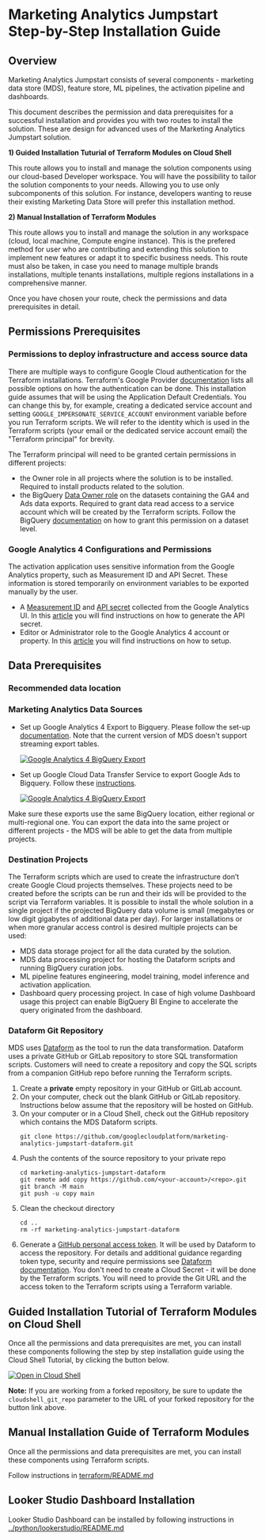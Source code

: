 # Marketing Analytics Jumpstart Step-by-Step Installation Guide

## Overview

Marketing Analytics Jumpstart consists of several components - marketing data store (MDS), feature store, ML pipelines,
the activation pipeline and dashboards. 

This document describes the permission and data prerequisites for a successful installation and provides you with two routes to install the solution. These are design for advanced uses of the Marketing Analytics Jumpstart solution.

**1) Guided Installation Tuturial of Terraform Modules on Cloud Shell**
   
   This route allows you to install and manage the solution components using our cloud-based Developer workspace. You will have the possibility to tailor the solution components to your needs. Allowing you to use only subcomponents of this solution. For instance, developers wanting to reuse their existing Marketing Data Store will prefer this installation method.
    
**2) Manual Installation of Terraform Modules**
   
   This route allows you to install and manage the solution in any workspace (cloud, local machine, Compute engine instance). This is the prefered method for user who are contributing and extending this solution to implement new features or adapt it to specific business needs. This route must also be taken, in case you need to manage multiple brands installations, multiple tenants installations, multiple regions installations in a comprehensive manner.

Once you have chosen your route, check the permissions and data prerequisites in detail.

## Permissions Prerequisites

### Permissions to deploy infrastructure and access source data

There are multiple ways to configure Google Cloud authentication for the Terraform installations. Terraform's Google
Provider [documentation](https://registry.terraform.io/providers/hashicorp/google/latest/docs/guides/provider_reference)
lists all possible options on how the authentication can be done. This installation guide assumes that will be using the
Application Default Credentials. You can change this by, for example, creating a dedicated service account and
setting `GOOGLE_IMPERSONATE_SERVICE_ACCOUNT` environment variable before you run Terraform scripts. We will refer to the
identity which is used in the Terraform scripts (your email or the dedicated service account email) the "Terraform
principal" for brevity.

The Terraform principal will need to be granted certain permissions in different projects:

* the Owner role in all projects where the solution is to be installed. Required to install products related to the
  solution.
* the BigQuery [Data Owner role](https://cloud.google.com/bigquery/docs/control-access-to-resources-iam#required_roles)
  on the datasets containing the GA4 and Ads data exports. Required to grant data read access to
  a service account which will be created by the Terraform scripts. Follow the
  BigQuery [documentation](https://cloud.google.com/bigquery/docs/control-access-to-resources-iam#grant_access_to_a_dataset)
  on how to grant this permission on a dataset level.

### Google Analytics 4 Configurations and Permissions

The activation application uses sensitive information from the Google Analytics property, such as Measurement ID and API Secret. These information is stored temporarily on environment variables to be exported manually by the user. 

* A [Measurement ID](https://support.google.com/analytics/answer/12270356?hl=en) and [API secret](https://support.google.com/analytics/answer/9814495?sjid=9902804247343448709-NA) collected from the Google Analytics UI. In this [article](https://support.google.com/analytics/answer/9814495?sjid=9902804247343448709-NA) you will find instructions on how to generate the API secret.
* Editor or Administrator role to the Google Analytics 4 account or property. In this [article](https://support.google.com/analytics/answer/9305587?hl=en#zippy=%2Cgoogle-analytics) you will find instructions on how to setup.

## Data Prerequisites

### Recommended data location

### Marketing Analytics Data Sources

* Set up Google Analytics 4 Export to Bigquery. Please follow the
  set-up [documentation](https://support.google.com/analytics/answer/9358801?hl=en). Note that the current version of MDS doesn't
  support streaming export tables.

  [![Google Analytics 4 BigQuery Export](https://img.youtube.com/vi/u4QlVsNh2Q4/0.jpg)](https://youtube.com/clip/Ugkxo955w1NlF8o5_EZmMdQO7UsxcFxnGt3j?si=zf1X4iEq_8IY_fu2)
  
  
* Set up Google Cloud Data Transfer Service to export Google Ads to Bigquery. Follow
  these [instructions](https://cloud.google.com/bigquery/docs/google-ads-transfer).

  [![Google Analytics 4 BigQuery Export](https://img.youtube.com/vi/svPy0o9r7eI/0.jpg)](https://youtube.com/clip/Ugkx9VT3yyM0GPwDXVVKcBMs2i7qbUmtOH74?si=p6MBZJE32x4EX8bT)

Make sure these exports use the same BigQuery location, either regional or multi-regional one. You can export the data
into the same project or different projects - the MDS will be able to get the data from multiple projects.

### Destination Projects

The Terraform scripts which are used to create the infrastructure don’t create Google Cloud projects themselves. These
projects need to be created before the scripts can be run and their ids will be provided to the script via Terraform
variables. It is possible to install the whole solution in a single project if the projected BigQuery data volume is
small (megabytes or low digit gigabytes of additional data per day). For larger installations or when more granular
access control is desired multiple projects can be used:

* MDS data storage project for all the data curated by the solution.
* MDS data processing project for hosting the Dataform scripts and running BigQuery curation jobs.
* ML pipeline features engineering, model training, model inference and activation application.
* Dashboard query processing project. In case of high volume Dashboard usage this project can enable BigQuery BI Engine
  to
  accelerate the query originated from the dashboard.

### Dataform Git Repository

MDS uses [Dataform](https://cloud.google.com/dataform) as the tool to run the data transformation. Dataform uses a
private GitHub or GitLab repository to store SQL transformation scripts. Customers will need to create a repository and
copy the SQL scripts from a companion GitHub repo before running the Terraform scripts.

1. Create a **private** empty repository in your GitHub or GitLab account.
2. On your computer, check out the blank GitHub or GitLab repository. Instructions below assume that the repository
   will be hosted on GitHub.
3. On your computer or in a Cloud Shell, check out the GitHub repository which contains the MDS Dataform scripts.
    ```
    git clone https://github.com/googlecloudplatform/marketing-analytics-jumpstart-dataform.git
    ```
4. Push the contents of the source repository to your private repo
    ```
   cd marketing-analytics-jumpstart-dataform
   git remote add copy https://github.com/<your-account>/<repo>.git
   git branch -M main
   git push -u copy main
    ```
5. Clean the checkout directory
   ```shell
   cd ..
   rm -rf marketing-analytics-jumpstart-dataform
   ```
6. Generate a [GitHub personal access token](https://cloud.google.com/dataform/docs/connect-repository#connect-https). It will be used by Dataform to access the repository. For details and
   additional guidance regarding token type, security and require permissions
   see [Dataform documentation](https://cloud.google.com/dataform/docs/connect-repository#create-secret). You don't need
   to create a Cloud Secret - it will be done by the Terraform scripts. You will need to provide the Git URL and the
   access token to the Terraform scripts using a Terraform variable.

## Guided Installation Tutorial of Terraform Modules on Cloud Shell

Once all the permissions and data prerequisites are met, you can install these components following the step by step installation guide using the Cloud Shell Tutorial, by clicking the button below.

[![Open in Cloud Shell](https://gstatic.com/cloudssh/images/open-btn.svg)](https://shell.cloud.google.com/cloudshell/editor?cloudshell_git_repo=https://github.com/GoogleCloudPlatform/marketing-analytics-jumpstart.git&cloudshell_git_branch=main&cloudshell_workspace=&cloudshell_tutorial=infrastructure/cloudshell/tutorial.md)

**Note:** If you are working from a forked repository, be sure to update the `cloudshell_git_repo` parameter to the URL of your forked repository for the button link above.

## Manual Installation Guide of Terraform Modules

Once all the permissions and data prerequisites are met, you can install these components using Terraform scripts.

Follow instructions in [terraform/README.md](terraform/README.md)

## Looker Studio Dashboard Installation

Looker Studio Dashboard can be installed by following instructions
in [../python/lookerstudio/README.md](../python/lookerstudio/README.md)
